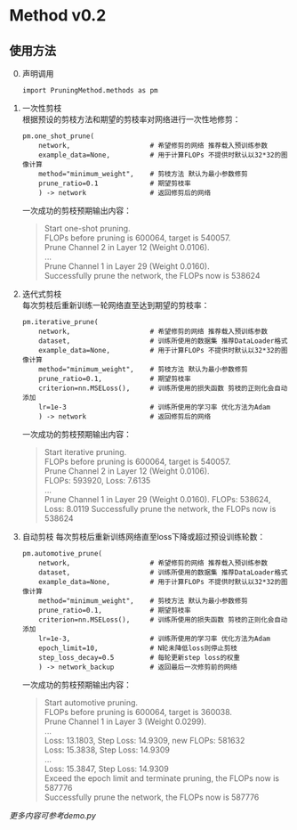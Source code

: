 # Method v0.2

## 使用方法
0. 声明调用  
    ```
    import PruningMethod.methods as pm
    ```
    
1. 一次性剪枝  
    根据预设的剪枝方法和期望的剪枝率对网络进行一次性地修剪：
    ```
    pm.one_shot_prune(
        network,                    # 希望修剪的网络 推荐载入预训练参数
        example_data=None,          # 用于计算FLOPs 不提供时默认以32*32的图像计算
        method="minimum_weight",    # 剪枝方法 默认为最小参数修剪
        prune_ratio=0.1             # 期望剪枝率
        ) -> network                # 返回修剪后的网络
    ```
    一次成功的剪枝预期输出内容：
    >   Start one-shot pruning.  
        FLOPs before pruning is 600064, target is 540057.  
        Prune Channel 2 in Layer 12 (Weight 0.0106).  
        ...  
        Prune Channel 1 in Layer 29 (Weight 0.0160).  
        Successfully prune the network, the FLOPs now is 538624
    
2. 迭代式剪枝  
    每次剪枝后重新训练一轮网络直至达到期望的剪枝率：
    ```
    pm.iterative_prune(
        network,                    # 希望修剪的网络 推荐载入预训练参数
        dataset,                    # 训练所使用的数据集 推荐DataLoader格式
        example_data=None,          # 用于计算FLOPs 不提供时默认以32*32的图像计算
        method="minimum_weight",    # 剪枝方法 默认为最小参数修剪
        prune_ratio=0.1,            # 期望剪枝率
        criterion=nn.MSELoss(),     # 训练所使用的损失函数 剪枝的正则化会自动添加
        lr=1e-3                     # 训练所使用的学习率 优化方法为Adam
        ) -> network                # 返回修剪后的网络
    ```
    一次成功的剪枝预期输出内容：
    >   Start iterative pruning.  
        FLOPs before pruning is 600064, target is 540057.  
        Prune Channel 2 in Layer 12 (Weight 0.0106).  
        FLOPs: 593920,  Loss: 7.6135  
        ...  
        Prune Channel 1 in Layer 29 (Weight 0.0160).
        FLOPs: 538624,  Loss: 8.0119
        Successfully prune the network, the FLOPs now is 538624
        
3. 自动剪枝 
    每次剪枝后重新训练网络直至loss下降或超过预设训练轮数：
    ```
    pm.automotive_prune(
        network,                    # 希望修剪的网络 推荐载入预训练参数
        dataset,                    # 训练所使用的数据集 推荐DataLoader格式
        example_data=None,          # 用于计算FLOPs 不提供时默认以32*32的图像计算
        method="minimum_weight",    # 剪枝方法 默认为最小参数修剪
        prune_ratio=0.1,            # 期望剪枝率
        criterion=nn.MSELoss(),     # 训练所使用的损失函数 剪枝的正则化会自动添加
        lr=1e-3,                    # 训练所使用的学习率 优化方法为Adam
        epoch_limit=10,             # N轮未降低loss则停止剪枝
        step_loss_decay=0.5         # 每轮更新step loss的权重
        ) -> network_backup         # 返回最后一次修剪前的网络
    ```
    一次成功的剪枝预期输出内容：
    >   Start automotive pruning.  
        FLOPs before pruning is 600064, target is 360038.  
        Prune Channel 1 in Layer 3 (Weight 0.0299).  
        ...  
        Loss: 13.1803, Step Loss: 14.9309, new FLOPs: 581632  
        Loss: 15.3838, Step Loss: 14.9309  
        ...  
        Loss: 15.3847, Step Loss: 14.9309  
        Exceed the epoch limit and terminate pruning, the FLOPs now is 587776  
        Successfully prune the network, the FLOPs now is 587776  

*更多内容可参考demo.py*
